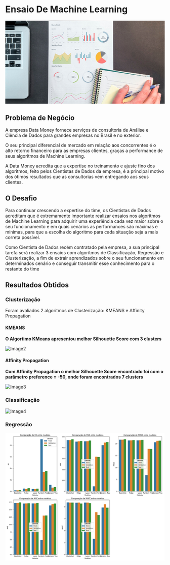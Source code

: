 # Ensaio De Machine Learning

![Image1](/notebooks/Regressao/images/performance.jpg)

## Problema de Negócio

<p>A empresa Data Money fornece serviços de consultoria de Análise e Ciência de Dados para grandes
empresas no Brasil e no exterior.</p>

<p>O seu principal diferencial de mercado em relação aos concorrentes é o alto retorno financeiro para as
empresas clientes, graças a performance de seus algoritmos de Machine Learning.</p>

<p>A Data Money acredita que a expertise no treinamento e ajuste fino dos algoritmos, feito pelos Cientistas de
Dados da empresa, é a principal motivo dos ótimos resultados que as consultorias vem entregando aos seus
clientes.</p>

## O Desafio

<p>Para continuar crescendo a expertise do time, os Cientistas de Dados acreditam que é extremamente
importante realizar ensaios nos algoritmos de Machine Learning para adquirir uma experiência cada vez
maior sobre o seu funcionamento e em quais cenários as performances são máximas e mínimas, para que a
escolha do algoritmo para cada situação seja a mais correta possível.</p>

<p>Como Cientista de Dados recém contratado pela empresa, a sua principal tarefa será realizar 3 ensaios com
algoritmos de Classificação, Regressão e Clusterização, a fim de extrair aprendizados sobre o seu
funcionamento em determinados cenário e conseguir transmitir esse conhecimento para o restante do time</p>

## Resultados Obtidos

### Clusterização

<p>Foram avaliados 2 algoritmos de Clusterização: KMEANS e Affinity Propagation</p>

#### KMEANS

**O Algortimo KMeans apresentou melhor Silhouette Score com 3 clusters**

![Image2](/notebooks/Clusterizacao/image/kmeans.png)

#### Affinity Propagation

**Com Affinity Propagation o melhor Silhouette Score encontrado foi com o parâmetro preference = -50, onde foram encontrados 7 clusters**

![Image3](/notebooks/Clusterizacao/image/affinity.png)

### Classificação

![Image4](/notebooks/Classificacao/image/comparacao_classifier2.png)

### Regressão

![Image5](/notebooks/Regressao/comparacao_regression3.png)



